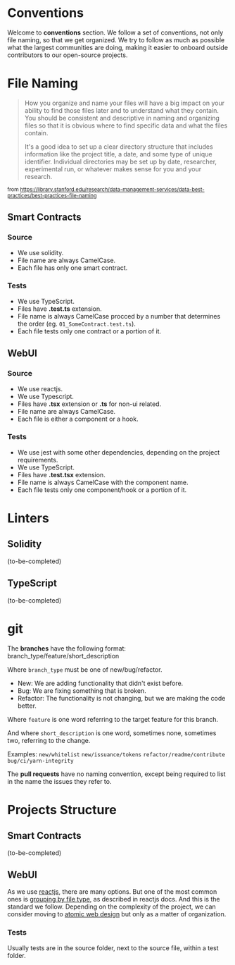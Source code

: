 # Conventions

Welcome to **conventions** section. We follow a set of conventions, not only file naming, so that we get organized. We try to follow as much as possible what the largest communities are doing, making it easier to onboard outside contributors to our open-source projects.

# File Naming

> How you organize and name your files will have a big impact on your ability to find those files later and to understand what they contain. You should be consistent and descriptive in naming and organizing files so that it is obvious where to find specific data and what the files contain.
>
> It's a good idea to set up a clear directory structure that includes information like the project title, a date, and some type of unique identifier. Individual directories may be set up by date, researcher, experimental run, or whatever makes sense for you and your research.

<small>from https://library.stanford.edu/research/data-management-services/data-best-practices/best-practices-file-naming</small>


## Smart Contracts

### Source

 * We use solidity.
 * File name are always CamelCase.
 * Each file has only one smart contract.

### Tests

 * We use TypeScript.
 * Files have **.test.ts** extension.
 * File name is always CamelCase procced by a number that determines the order (eg. `01_SomeContract.test.ts`).
 * Each file tests only one contract or a portion of it.

## WebUI

### Source

 * We use reactjs.
 * We use Typescript.
 * Files have **.tsx** extension or **.ts** for non-ui related.
 * File name are always CamelCase.
 * Each file is either a component or a hook.

### Tests

 * We use jest with some other dependencies, depending on the project requirements.
 * We use TypeScript.
 * Files have **.test.tsx** extension.
 * File name is always CamelCase with the component name.
 * Each file tests only one component/hook or a portion of it.

# Linters

## Solidity
\(to-be-completed\)

## TypeScript
\(to-be-completed\)

# git

The **branches** have the following format:
branch\_type/feature/short\_description

Where `branch_type` must be one of new/bug/refactor.
 * New: We are adding functionality that didn't exist before.
 * Bug: We are fixing something that is broken.
 * Refactor: The functionality is not changing, but we are making the code better.

Where `feature` is one word referring to the target feature for this branch.

And where `short_description` is one word, sometimes none, sometimes two, referring to the change.

Examples:
`new/whitelist`
`new/issuance/tokens`
`refactor/readme/contribute`
`bug/ci/yarn-integrity`

The **pull requests** have no naming convention, except being required to list in the name the issues they refer to.

# Projects Structure

## Smart Contracts

\(to-be-completed\)

## WebUI

As we use [reactjs](https://reactjs.org), there are many options. But one of the most common ones is [grouping by file type](https://reactjs.org/docs/faq-structure.html#grouping-by-file-type), as described in reactjs docs. And this is the standard we follow. Depending on the complexity of the project, we can consider moving to [atomic web design](https://bradfrost.com/blog/post/atomic-web-design/) but only as a matter of organization.

### Tests

Usually tests are in the source folder, next to the source file, within a test folder.
